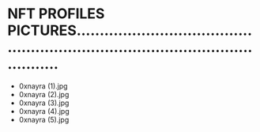 # NFT PROFILES PICTURES......................................................................................................
- 0xnayra (1).jpg
- 0xnayra (2).jpg
- 0xnayra (3).jpg
- 0xnayra (4).jpg
- 0xnayra (5).jpg
